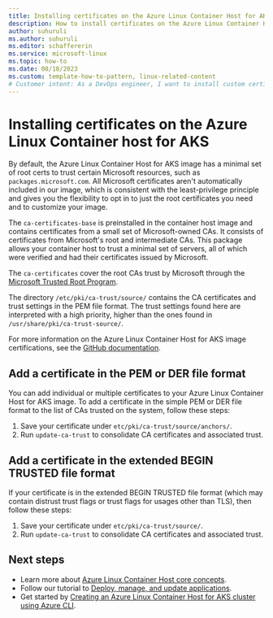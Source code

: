 ```yaml
---
title: Installing certificates on the Azure Linux Container Host for AKS
description: How to install certificates on the Azure Linux Container Host for AKS.
author: suhuruli
ms.author: suhuruli
ms.editor: schaffererin
ms.service: microsoft-linux
ms.topic: how-to
ms.date: 08/18/2023
ms.custom: template-how-to-pattern, linux-related-content
# Customer intent: As a DevOps engineer, I want to install custom certificates on the Azure Linux Container Host for AKS, so that I can ensure secure communication with trusted resources while adhering to the principle of least privilege.
---
```


# Installing certificates on the Azure Linux Container host for AKS

By default, the Azure Linux Container Host for AKS image has a minimal set of root certs to trust certain Microsoft resources, such as `packages.microsoft.com`. All Microsoft certificates aren't automatically included in our image, which is consistent with the least-privilege principle and gives you the flexibility to opt in to just the root certificates you need and to customize your image.

The `ca-certificates-base` is preinstalled in the container host image and contains certificates from a small set of Microsoft-owned CAs. It consists of certificates from Microsoft's root and intermediate CAs. This package allows your container host to trust a minimal set of servers, all of which were verified and had their certificates issued by Microsoft.

The `ca-certificates` cover the root CAs trust by Microsoft through the [Microsoft Trusted Root Program](/security/trusted-root/participants-list).

The directory `/etc/pki/ca-trust/source/` contains the CA certificates and trust settings in the PEM file format. The trust settings found here are interpreted with a high priority, higher than the ones found in `/usr/share/pki/ca-trust-source/`.

For more information on the Azure Linux Container Host for AKS image certifications, see the [GitHub documentation](https://github.com/microsoft/CBL-Mariner/blob/2.0/toolkit/docs/security/ca-certificates.md).

## Add a certificate in the PEM or DER file format

You can add individual or multiple certificates to your Azure Linux Container Host for AKS image. To add a certificate in the simple PEM or DER file format to the list of CAs trusted on the system, follow these steps:

1. Save your certificate under `etc/pki/ca-trust/source/anchors/`.
1. Run `update-ca-trust` to consolidate CA certificates and associated trust.

## Add a certificate in the extended BEGIN TRUSTED file format

If your certificate is in the extended BEGIN TRUSTED file format (which may contain distrust trust flags or trust flags for usages other than TLS), then follow these steps:

1. Save your certificate under `etc/pki/ca-trust/source/`.
2. Run `update-ca-trust` to consolidate CA certificates and associated trust.

## Next steps

- Learn more about [Azure Linux Container Host core concepts](./concepts-core.md).
- Follow our tutorial to [Deploy, manage, and update applications](./tutorial-azure-linux-create-cluster.md).
- Get started by [Creating an Azure Linux Container Host for AKS cluster using Azure CLI](./quickstart-azure-cli.md).
